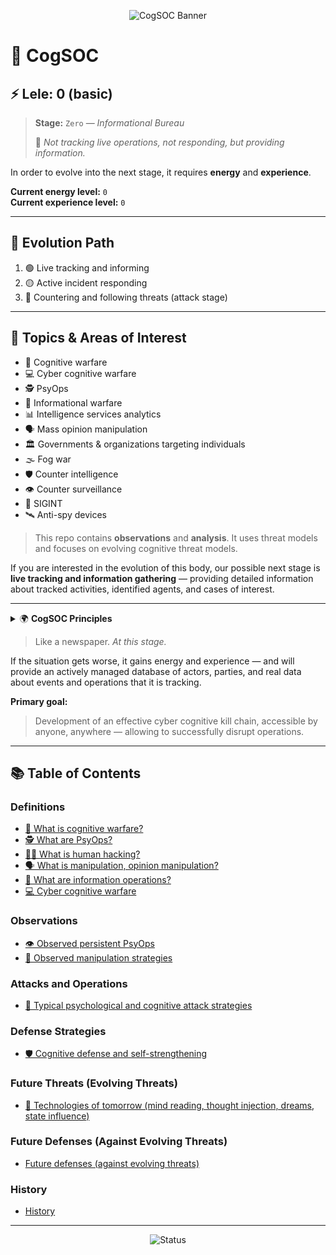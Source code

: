 
<p align="center">
	<img src="https://img.shields.io/badge/CogSOC-Cognitive%20Security%20Operations%20Center-blueviolet?style=for-the-badge&logo=security&logoColor=white" alt="CogSOC Banner"/>
</p>

# 🧠 CogSOC


## ⚡️ Lele: 0 (basic)


> **Stage:** `Zero` — _Informational Bureau_
>
> 📝 _Not tracking live operations, not responding, but providing information._


In order to evolve into the next stage, it requires **energy** and **experience**.


**Current energy level:** `0`  
**Current experience level:** `0`


---

## 🧬 Evolution Path

1. 🟢 Live tracking and informing
2. 🟡 Active incident responding
3. 🔴 Countering and following threats (attack stage)


---


## 🎯 Topics & Areas of Interest

- 🧠 Cognitive warfare
- 💻 Cyber cognitive warfare
- 🕵️ PsyOps
- 📰 Informational warfare
- 📊 Intelligence services analytics
- 🗣️ Mass opinion manipulation
- 🏛️ Governments & organizations targeting individuals
- 🌫️ Fog war
- 🛡️ Counter intelligence
- 👁️ Counter surveillance
- 📡 SIGINT
- 🛰️ Anti-spy devices


> This repo contains **observations** and **analysis**. It uses threat models and focuses on evolving cognitive threat models.


If you are interested in the evolution of this body, our possible next stage is **live tracking and information gathering** — providing detailed information about tracked activities, identified agents, and cases of interest.


---

<details>
<summary>🌍 <strong>CogSOC Principles</strong></summary>

- Operates as part of **international civil defense**
- Does **not** differentiate nationalities, countries, or politics
- Not financed or patronized
- Cannot be influenced or shut down — it is a **mirror of modern events**

</details>


> Like a newspaper. _At this stage._


If the situation gets worse, it gains energy and experience — and will provide an actively managed database of actors, parties, and real data about events and operations that it is tracking.


**Primary goal:**

> Development of an effective cyber cognitive kill chain, accessible by anyone, anywhere — allowing to successfully disrupt operations.

---


## 📚 Table of Contents

<!-- toc-articles-auto-generated -->

### Definitions
- [🧠 What is cognitive warfare?](./articles/01-what-is-cognitive-warfare.md)
- [🕵️ What are PsyOps?](./articles/02-what-are-psyops.md)
- [🧑‍💻 What is human hacking?](./articles/03-what-is-human-hacking.md)
- [🗣️ What is manipulation, opinion manipulation?](./articles/04-what-is-manipulation.md)
- [📰 What are information operations?](./articles/05-what-are-information-operations.md)
- [💻 Cyber cognitive warfare](./articles/06-cyber-cognitive-warfare.md)

### Observations
- [👁️ Observed persistent PsyOps](./articles/07-observed-persistent-psyops.md)
- [🧩 Observed manipulation strategies](./articles/08-observed-manipulation-strategies.md)

### Attacks and Operations
- [🎯 Typical psychological and cognitive attack strategies](./articles/09-typical-psychological-attacks.md)

### Defense Strategies
- [🛡️ Cognitive defense and self-strengthening](./articles/10-cognitive-defense.md)

### Future Threats (Evolving Threats)
- [🤖 Technologies of tomorrow (mind reading, thought injection, dreams, state influence)](./articles/11-future-threats.md)

### Future Defenses (Against Evolving Threats)
- [Future defenses (against evolving threats)](./articles/12-future-defenses.md)

### History
- [History](./articles/13-history.md)

---

<p align="center">
  <img src="https://img.shields.io/badge/Status-Informational%20Bureau-lightgrey?style=flat-square" alt="Status"/>
</p>

